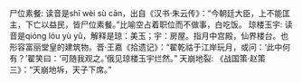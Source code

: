 尸位素餐: 读音是shī wèi sù cān，出自《汉书·朱云传》：“今朝廷大臣，上不能匡主，下亡以益民，皆尸位素餐。”比喻空占着职位而不做事，白吃饭。
琼楼玉宇: 读音是qióng lóu yù yǔ，解释是琼：美玉；宇：房屋。指月中宫殿，仙界楼台。也形容富丽堂皇的建筑物。晋·王嘉《拾遗记》：“翟乾祜于江岸玩月，或问：‘此中何有？’翟笑曰：‘可随我观之。’俄见琼楼玉宇烂然。”
天崩地裂: 《战国策·赵策三》：“天崩地坼，天子下席。”
